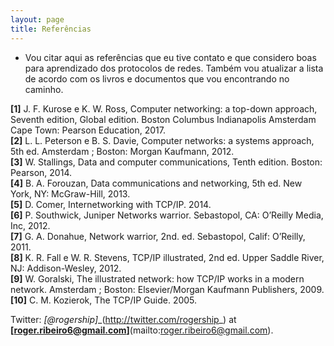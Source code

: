 ```yaml
---
layout: page
title: Referências
---
```


- Vou citar aqui as referências que eu tive contato e que considero boas para aprendizado dos protocolos de redes. Também vou atualizar a lista de acordo com os livros e documentos que vou encontrando no caminho.

__[1]__ J. F. Kurose e K. W. Ross, Computer networking: a top-down approach,
Seventh edition, Global edition. Boston Columbus Indianapolis Amsterdam
Cape Town: Pearson Education, 2017.<br/>
__[2]__ L. L. Peterson e B. S. Davie, Computer networks: a systems approach, 5th
ed. Amsterdam ; Boston: Morgan Kaufmann, 2012.<br/>
__[3]__ W. Stallings, Data and computer communications, Tenth edition. Boston:
Pearson, 2014.<br/>
__[4]__ B. A. Forouzan, Data communications and networking, 5th ed. New York,
NY: McGraw-Hill, 2013.<br/>
__[5]__ D. Comer, Internetworking with TCP/IP. 2014.<br/>
__[6]__ P. Southwick, Juniper Networks warrior. Sebastopol, CA: O’Reilly Media,
Inc, 2012.<br/>
__[7]__ G. A. Donahue, Network warrior, 2nd. ed. Sebastopol, Calif: O’Reilly,
2011.<br/>
__[8]__ K. R. Fall e W. R. Stevens, TCP/IP illustrated, 2nd ed. Upper Saddle River,
NJ: Addison-Wesley, 2012.<br/>
__[9]__ W. Goralski, The illustrated network: how TCP/IP works in a modern
network. Amsterdam ; Boston: Elsevier/Morgan Kaufmann Publishers,
2009.<br/>
__[10]__ C. M. Kozierok, The TCP/IP Guide. 2005.<br/>






Twitter: __[@rogership_]__(http://twitter.com/rogership_)
at __[roger.ribeiro6@gmail.com]__(mailto:roger.ribeiro6@gmail.com).

